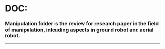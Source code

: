 # DOC:
### Manipulation folder is the review for research paper in the field of manipulation, inlcuding aspects in ground robot and aerial robot.
---
